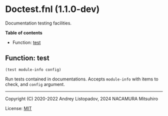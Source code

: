# Doctest.fnl (1.1.0-dev)

Documentation testing facilities.

**Table of contents**

- Function: [test](#function-test)

## Function: test

```fennel
(test module-info config)
```

Run tests contained in documentations.
Accepts `module-info` with items to check, and `config` argument.

---

Copyright (C) 2020-2022 Andrey Listopadov, 2024 NACAMURA Mitsuhiro

License: [MIT](https://git.sr.ht/~m15a/fnldoc/tree/main/item/LICENSE)

<!-- Generated with Fnldoc 1.1.0-dev
     https://sr.ht/~m15a/fnldoc/ -->
